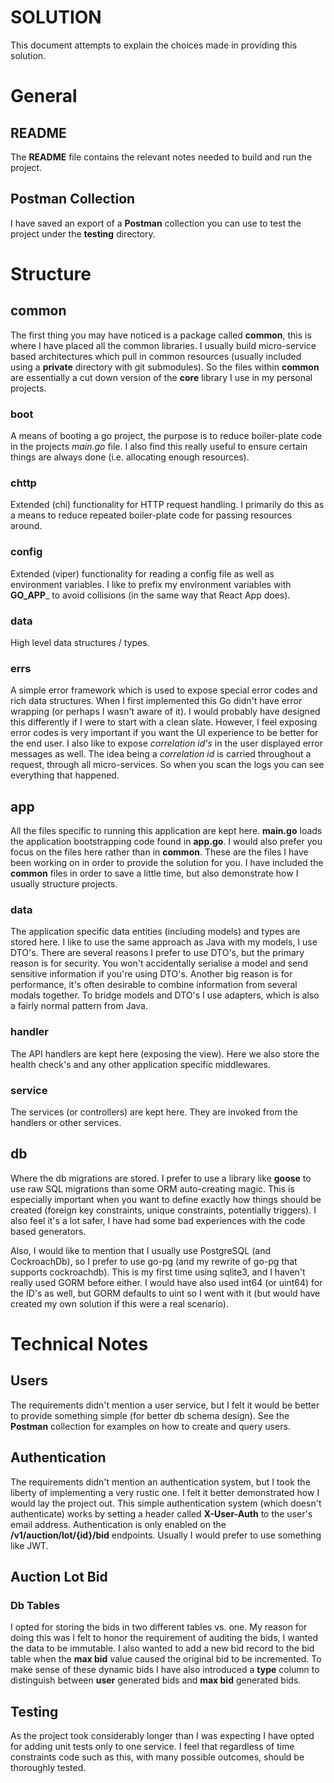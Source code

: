 # SOLUTION

This document attempts to explain the choices made in providing this solution.

# General

## README

The __README__ file contains the relevant notes needed to build and run the project.

## Postman Collection

I have saved an export of a __Postman__ collection you can use to test the project under the __testing__ directory.

# Structure

## common

The first thing you may have noticed is a package called __common__, this is where I have placed all the common
libraries. I usually build micro-service based architectures which pull in common resources (usually included using
a __private__ directory with git submodules). So the files within __common__ are essentially a cut down version of 
the __core__ library I use in my personal projects.

### boot

A means of booting a go project, the purpose is to reduce boiler-plate code in the projects _main.go_ file. I also
find this really useful to ensure certain things are always done (i.e. allocating enough resources).

### chttp

Extended (chi) functionality for HTTP request handling. I primarily do this as a means to reduce repeated boiler-plate
code for passing resources around.

### config

Extended (viper) functionality for reading a config file as well as environment variables. I like to prefix my
environment variables with __GO_APP___ to avoid collisions (in the same way that React App does).

### data

High level data structures / types.

### errs

A simple error framework which is used to expose special error codes and rich data structures. When I first implemented
this Go didn't have error wrapping (or perhaps I wasn't aware of it). I would probably have designed this differently
if I were to start with a clean slate. However, I feel exposing error codes is very important if you want the UI
experience to be better for the end user. I also like to expose _correlation id's_ in the user displayed error messages
as well. The idea being a _correlation id_ is carried throughout a request, through all micro-services. So when you scan 
the logs you can see everything that happened.

## app

All the files specific to running this application are kept here. __main.go__ loads the application bootstrapping 
code found in __app.go__. I would also prefer you focus on the files here rather than in __common__. These are the 
files I have been working on in order to provide the solution for you. I have included the __common__ files in order
to save a little time, but also demonstrate how I usually structure projects.

### data

The application specific data entities (including models) and types are stored here. I like to use the same approach
as Java with my models, I use DTO's. There are several reasons I prefer to use DTO's, but the primary reason
is for security. You won't accidentally serialise a model and send sensitive information if you're using DTO's. 
Another big reason is for performance, it's often desirable to combine information from several modals together.
To bridge models and DTO's I use adapters, which is also a fairly normal pattern from Java.

### handler

The API handlers are kept here (exposing the view). Here we also store the health check's and any other application
specific middlewares.

### service

The services (or controllers) are kept here. They are invoked from the handlers or other services.

## db

Where the db migrations are stored. I prefer to use a library like __goose__ to use raw SQL migrations than
some ORM auto-creating magic. This is especially important when you want to define exactly how things should be
created (foreign key constraints, unique constraints, potentially triggers). I also feel it's a lot safer, I have
had some bad experiences with the code based generators.

Also, I would like to mention that I usually use PostgreSQL (and CockroachDb), so I prefer to use go-pg (and my 
rewrite of go-pg that supports cockroachdb). This is my first time using sqlite3, and I haven't really used GORM
before either. I would have also used int64 (or uint64) for the ID's as well, but GORM defaults to uint so I went
with it (but would have created my own solution if this were a real scenario).

# Technical Notes

## Users

The requirements didn't mention a user service, but I felt it would be better to provide something simple (for 
better db schema design). See the __Postman__ collection for examples on how to create and query users.

## Authentication

The requirements didn't mention an authentication system, but I took the liberty of implementing a very rustic one.
I felt it better demonstrated how I would lay the project out. This simple authentication system (which doesn't
authenticate) works by setting a header called __X-User-Auth__ to the user's email address. Authentication is only 
enabled on the __/v1/auction/lot/{id}/bid__ endpoints. Usually I would prefer to use something like JWT.

## Auction Lot Bid

### Db Tables

I opted for storing the bids in two different tables vs. one. My reason for doing this was I felt to honor the
requirement of auditing the bids, I wanted the data to be immutable. I also wanted to add a new bid record to the
bid table when the __max bid__ value caused the original bid to be incremented. To make sense of these dynamic bids
I have also introduced a __type__ column to distinguish between __user__ generated bids and __max bid__ generated bids.

## Testing

As the project took considerably longer than I was expecting I have opted for adding unit tests only to one service.
I feel that regardless of time constraints code such as this, with many possible outcomes, should be thoroughly tested.